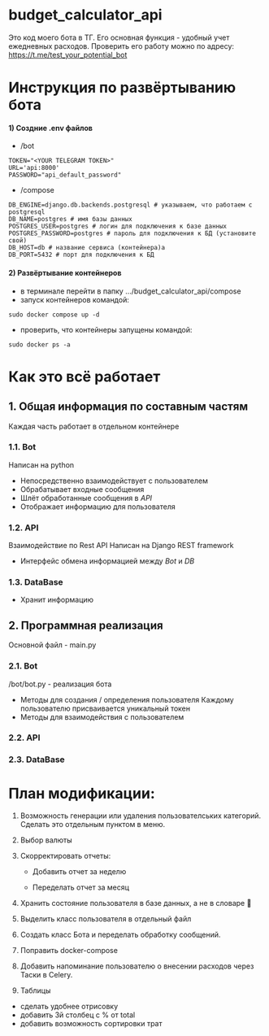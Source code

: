 # budget_calculator_api
Это код моего бота в ТГ. Его основная функция - удобный учет ежедневных расходов. 
Проверить его работу можно по адресу: 
https://t.me/test_your_potential_bot

# Инструкция по развёртыванию бота
#### 1) Создние .env файлов
- /bot
```shell
TOKEN="<YOUR TELEGRAM TOKEN>"
URL='api:8000'
PASSWORD="api_default_password"
```
- /compose
```shell
DB_ENGINE=django.db.backends.postgresql # указываем, что работаем с postgresql
DB_NAME=postgres # имя базы данных
POSTGRES_USER=postgres # логин для подключения к базе данных
POSTGRES_PASSWORD=postgres # пароль для подключения к БД (установите свой)
DB_HOST=db # название сервиса (контейнера)a
DB_PORT=5432 # порт для подключения к БД
```
#### 2) Развёртывание контейнеров
- в терминале перейти в папку .../budget_calculator_api/compose
- запуск контейнеров командой:
```shell
sudo docker compose up -d
```
- проверить, что контейнеры запущены командой:
```shell
sudo docker ps -a
```


# Как это всё работает
## 1. Общая информация по составным частям
Каждая часть работает в отдельном контейнере
### 1.1. Bot
Написан на python
- Непосредственно взаимодействует с пользователем
- Обрабатывает входные сообщения
- Шлёт обработанные сообщения в *API*
- Отображает информацию для пользователя
### 1.2. API
Взаимодействие по Rest API
Написан на Django REST framework
- Интерфейс обмена информацией между *Bot* и *DB*
### 1.3. DataBase
- Хранит информацию
## 2. Программная реализация
Основной файл - main.py
### 2.1. Bot
/bot/bot.py -  реализация бота
- Методы для создания / определения пользователя
  Каждому пользователю присваивается уникальный токен
- Методы для взаимодействия с пользователем
### 2.2. API

### 2.3. DataBase


# План модификации:

1. Возможность генерации или удаления пользователських категорий. Сделать это отдельным пунктом в меню. 

2. Выбор валюты

3. Скорректировать отчеты:

    - Добавить отчет за неделю

    - Переделать отчет за месяц

4. Хранить состояние пользователя в базе данных, а не в словаре 🤡

5. Выделить класс пользователя в отдельный файл

6. Создать класс Бота и переделать обработку сообщений. 

7. Поправить docker-compose 

8. Добавить напоминание пользователю о внесении расходов через Таски в Celery.

9. Таблицы
- сделать удобнее отрисовку
- добавить 3й столбец с % от total
- добавить возможность сортировки трат
